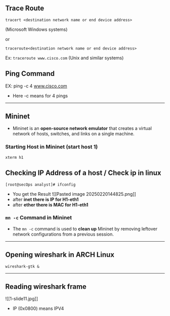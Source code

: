 ## Trace Route
```
tracert <destination network name or end device address>
```

(Microsoft Windows systems)

or
```
traceroute<destination network name or end device address>
```
Ex: 
```traceroute www.cisco.com```
(Unix and similar systems)
## Ping Command 
EX: ping -c 4 www.cisco.com
- Here -c means for 4 pings
---

## Mininet
- Mininet is an **open-source network emulator** that creates a virtual network of hosts, switches, and links on a single machine.
### Starting Host in Mininet (start host 1)
```
xterm h1 
```

## Checking IP Address of a host / Check ip in linux
```
[root@secOps analyst]# ifconfig
```
- You get the Result
![[Pasted image 20250220144825.png]]
- after **inet there is IP for H1-eth1** 
- after **ether there is MAC for H1-eth1** 

### **`mn -c` Command in Mininet**

- The `mn -c` command is used to **clean up** Mininet by removing leftover network configurations from a previous session.
___

## Opening wireshark in ARCH Linux

```
wireshark-gtk &
```

---
## Reading wireshark frame
![[1-slide11.jpg]]
- IP (0x0800) means IPV4